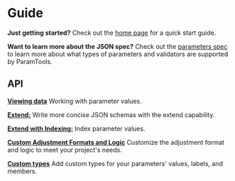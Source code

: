 # Guide

**Just getting started?**
Check out the [home page](/intro/) for a quick start guide.

**Want to learn more about the JSON spec?**
Check out the [parameters spec](/parameters/) to learn more about what types of parameters and validators are supported by ParamTools.

## API

[**Viewing data**](/api/viewing-data/) Working with parameter values.

[**Extend:**](/api/extend/) Write more concise JSON schemas with the extend capability.

[**Extend with Indexing:**](/api/indexing/) Index parameter values.

[**Custom Adjustment Formats and Logic**](/api/custom-adjust/) Customize the adjustment format and logic to meet your project's needs.

[**Custom types**](/api/custom-types/) Add custom types for your parameters' values, labels, and members.
